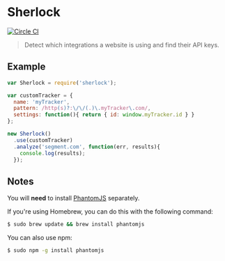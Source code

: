 # Sherlock

[![Circle CI](https://circleci.com/gh/segmentio/sherlock.svg?style=svg&circle-token=549661cd6c45d67690129d9737a0402f31cb1657)](https://circleci.com/gh/segmentio/sherlock)

> Detect which integrations a website is using and find their API keys.

## Example

```js
var Sherlock = require('sherlock');

var customTracker = {
  name: 'myTracker',
  pattern: /http(s)?:\/\/(.)\.myTracker\.com/,
  settings: function(){ return { id: window.myTracker.id } }
};

new Sherlock()
  .use(customTracker)
  .analyze('segment.com', function(err, results){
    console.log(results);
  });
```

## Notes

You will **need** to install [PhantomJS](http://phantomjs.org/) separately.

If you're using Homebrew, you can do this with the following command:

```sh
$ sudo brew update && brew install phantomjs
```

You can also use npm:

```sh
$ sudo npm -g install phantomjs
```